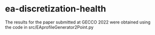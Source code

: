 # ea-discretization-health

The results for the paper submitted at GECCO 2022 were obtained using the code in src/EAprofileGenerator2Point.py
